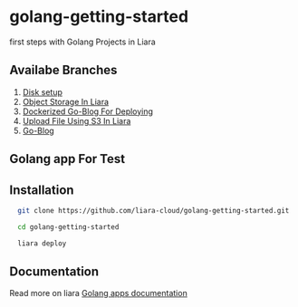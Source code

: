 # golang-getting-started
first steps with Golang Projects in Liara

## Availabe Branches

1.  [Disk setup](https://github.com/liara-cloud/golang-getting-started/tree/diskSetup)
2.  [Object Storage In Liara](https://github.com/liara-cloud/golang-getting-started/tree/upload-using-s3)
3.  [Dockerized Go-Blog For Deploying](https://github.com/liara-cloud/golang-getting-started/tree/go-dockerized)
4.  [Upload File Using S3 In Liara](https://github.com/liara-cloud/golang-getting-started/tree/upload-using-s3)
5.  [Go-Blog](https://github.com/liara-cloud/golang-getting-started/tree/blog)

## Golang app For Test
## Installation

```bash
  git clone https://github.com/liara-cloud/golang-getting-started.git
```
```bash
  cd golang-getting-started
```
```bash
  liara deploy
```

## Documentation
Read more on liara [Golang apps documentation](https://docs.liara.ir/app-deploy/golang/getting-started/)
